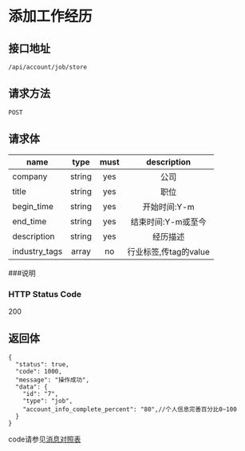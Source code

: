 # 添加工作经历

## 接口地址

`/api/account/job/store`

## 请求方法

`POST`

## 请求体

| name     | type     | must     | description |
|----------|:--------:|:--------:|:--------:|
| company   | string   | yes      | 公司 |
| title    | string   | yes       | 职位 |
| begin_time  | string   | yes      | 开始时间:Y-m |
| end_time    | string   | yes      | 结束时间:Y-m或至今 |
| description | string   | yes      | 经历描述 |
| industry_tags | array | no       | 行业标签,传tag的value | 

###说明


### HTTP Status Code

200

## 返回体
```json5
{
  "status": true,
  "code": 1000,
  "message": "操作成功",
  "data": {
  	"id": "7",
  	"type": "job",
  	"account_info_complete_percent": "80",//个人信息完善百分比0~100
  }
}
```

code请参见[消息对照表](消息对照表.md)
